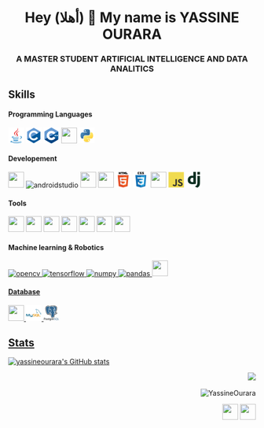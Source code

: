
<h1 align="center"> Hey (أهلا) 👋 My name is YASSINE OURARA </h1>

<!--
**YassineOurara/YassineOurara** is a ✨ _special_ ✨ repository because its `README.md` (this file) appears on your GitHub profile.

Here are some ideas to get you started:

- 🔭 I’m currently working on ...
- 🌱 I’m currently learning ...
- 👯 I’m looking to collaborate on ...
- 🤔 I’m looking for help with ...
- 💬 Ask me about ...
- 📫 How to reach me: ...
- 😄 Pronouns: ...
- ⚡ Fun fact: ...
-->
<h3 align="center"> A MASTER STUDENT ARTIFICIAL INTELLIGENCE AND DATA ANALITICS </h3>

## Skills 
   <h4 align="left">Programming Languages</h4>
<p align="left"> 
<img src="https://raw.githubusercontent.com/devicons/devicon/master/icons/java/java-original.svg" width="32" height="32" />
<img src="https://raw.githubusercontent.com/devicons/devicon/master/icons/c/c-original.svg" width="32" height="32" />
   <img src="https://raw.githubusercontent.com/devicons/devicon/master/icons/cplusplus/cplusplus-original.svg" width="32" height="32" />
   <img src="https://user-images.githubusercontent.com/25181517/121405384-444d7300-c95d-11eb-959f-913020d3bf90.png" width="32" height="32" />
<img src="https://raw.githubusercontent.com/devicons/devicon/master/icons/python/python-original.svg" width="32" height="32" />
</p>

   <h4 align="left">Developement</h4>
   <p align="left"> 
   <img src="https://user-images.githubusercontent.com/25181517/192108372-f71d70ac-7ae6-4c0d-8395-51d8870c2ef0.png" width="32" height="32" />
      <img src="https://user-images.githubusercontent.com/25181517/117269608-b7dcfb80-ae58-11eb-8e66-6cc8753553f0.png" alt="androidstudio" width="40" height="40"/> 
      <img src="https://user-images.githubusercontent.com/25181517/186150365-da1eccce-6201-487c-8649-45e9e99435fd.png" width="32" height="32" />
   <img src="https://user-images.githubusercontent.com/25181517/183898054-b3d693d4-dafb-4808-a509-bab54cf5de34.png" width="32" height="32" />
<img src="https://raw.githubusercontent.com/devicons/devicon/master/icons/html5/html5-original-wordmark.svg" width="32" height="32" />
   <img src="https://raw.githubusercontent.com/devicons/devicon/master/icons/css3/css3-original-wordmark.svg" width="32" height="32" />
      <img src="https://user-images.githubusercontent.com/25181517/183570228-6a040b9f-3ddf-47a2-a201-743121dac664.png" width="32" height="32" />
<img src="https://raw.githubusercontent.com/devicons/devicon/master/icons/javascript/javascript-original.svg" width="32" height="32" />
<img src="https://raw.githubusercontent.com/devicons/devicon/master/icons/django/django-plain.svg" width="32" height="32" /></p>
   <h4 align="left">Tools</h4>
   <p align="left"> 
   <img src="https://user-images.githubusercontent.com/25181517/192108889-232b3431-a585-4b36-a62d-9078bd3641d9.png" width="32" height="32" />
   <img src="https://user-images.githubusercontent.com/25181517/192108890-200809d1-439c-4e23-90d3-b090cf9a4eea.png" width="32" height="32" />
   <img src="https://user-images.githubusercontent.com/25181517/192108895-20dc3343-43e3-4a54-a90e-13a4abbc57b9.png" width="32" height="32" />
   <img src="https://user-images.githubusercontent.com/25181517/192108891-d86b6220-e232-423a-bf5f-90903e6887c3.png" width="32" height="32" />
   <img src="https://user-images.githubusercontent.com/25181517/192108892-6e9b5cdf-4e35-4a70-ad9a-801a93a07c1c.png" width="32" height="32" />
   <img src="https://user-images.githubusercontent.com/25181517/183914128-3fc88b4a-4ac1-40e6-9443-9a30182379b7.png" width="32" height="32" />
   <img src="https://user-images.githubusercontent.com/25181517/190887576-6653f877-8439-4521-82f3-403086ead892.png" width="32" height="32" />
   </p>
<h4 align="left">Machine learning & Robotics</h4>
<a href="https://opencv.org/" target="_blank" rel="noreferrer"> <img src="https://cdn.jsdelivr.net/gh/devicons/devicon/icons/opencv/opencv-original-wordmark.svg" alt="opencv" width="40" height="40"/> </a>
<a href="https://www.tensorflow.org/" target="_blank" rel="noreferrer"> 
 <img src="https://cdn.jsdelivr.net/gh/devicons/devicon/icons/tensorflow/tensorflow-original.svg" alt="tensorflow" width="40" height="40"/> </a>
 <a href="https://numpy.org/" target="_blank" rel="noreferrer"> <img src="https://cdn.jsdelivr.net/gh/devicons/devicon/icons/numpy/numpy-original.svg"  alt="numpy" width="40" height="40"/> </a>
<a href="https://pandas.pydata.org/" target="_blank" rel="noreferrer"> <img src="https://cdn.jsdelivr.net/gh/devicons/devicon/icons/pandas/pandas-original.svg" alt="pandas" width="40" height="40"/>
<img src="https://cdn.worldvectorlogo.com/logos/arduino-1.svg" width="32" height="32" />

   <h4 align="left">Database</h4>
 <p align="left"> 
<img src="https://user-images.githubusercontent.com/25181517/117208736-bdedc080-adf5-11eb-912f-61c7d43705f6.png" width="32" height="32" />
<img src="https://raw.githubusercontent.com/devicons/devicon/master/icons/mysql/mysql-original-wordmark.svg" width="32" height="32" />
<img src="https://raw.githubusercontent.com/devicons/devicon/master/icons/postgresql/postgresql-original-wordmark.svg" width="32" height="32" /></p>



## Stats

<p align="left">
<a href="http://www.github.com/yassineourara"><img src="https://github-readme-stats.vercel.app/api?username=yassineourara&show_icons=true&hide=&count_private=true&title_color=000000&text_color=ff0000&icon_color=ff0000&bg_color=bbbbbb&hide_border=true&show_icons=true" alt="yassineourara's GitHub stats" /></a></p>
<p align="right">
<a href="http://www.github.com/yassineourara"><img src="https://github-readme-streak-stats.herokuapp.com/?user=yassineourara&stroke=000000&background=bbbbbb&ring=ff8c02&fire=ff8c02&currStreakNum=000000&currStreakLabel=ff0000&sideNums=000000&sideLabels=ff0000&dates=ff0000&hide_border=true" /></a>
</p>

<p align="right"> <img src="https://komarev.com/ghpvc/?username=YassineOurarai&label=Profile%20views&color=000000&style=flat" alt="YassineOurara" /> </p>
 <p align="right"> 
<!-- <a href="https://www.facebook.com/ya.ourara" target="_blank" rel="noreferrer"><img src="https://raw.githubusercontent.com/danielcranney/readme-generator/main/public/icons/socials/facebook.svg" width="32" height="32" /></a>
<a href="https://www.instagram.com/_don.yassine" target="_blank" rel="noreferrer"><img src="https://raw.githubusercontent.com/danielcranney/readme-generator/main/public/icons/socials/instagram.svg" width="32" height="32" /></a> -->
<a href="https://twitter.com/YassineOurara1" target="blank"><img align="center" src="https://raw.githubusercontent.com/rahuldkjain/github-profile-readme-generator/master/src/images/icons/Social/twitter.svg" height="32" width="32" /></a>
<a href="https://www.linkedin.com/in/yassine-ourara/" target="blank"><img align="center" src="https://raw.githubusercontent.com/rahuldkjain/github-profile-readme-generator/master/src/images/icons/Social/linked-in-alt.svg" height="32" width="32" /></a> 
</p>

